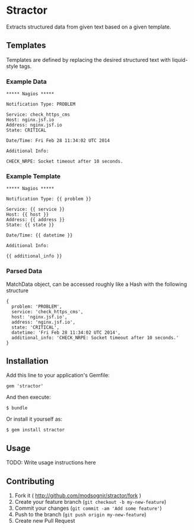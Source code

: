# Stractor

Extracts structured data from given text based on a given template.

## Templates
Templates are defined by replacing the desired structured text with liquid-style tags.


### Example Data

    ***** Nagios *****

    Notification Type: PROBLEM

    Service: check_https_cms
    Host: nginx.jsf.io
    Address: nginx.jsf.io
    State: CRITICAL

    Date/Time: Fri Feb 28 11:34:02 UTC 2014

    Additional Info:

    CHECK_NRPE: Socket timeout after 10 seconds.

### Example Template

    ***** Nagios *****

    Notification Type: {{ problem }}

    Service: {{ service }}
    Host: {{ host }}
    Address: {{ address }}
    State: {{ state }}

    Date/Time: {{ datetime }}

    Additional Info:

    {{ additional_info }}


### Parsed Data
MatchData object, can be accessed roughly like a Hash with the following structure
    
    {
      problem: 'PROBLEM',
      service: 'check_https_cms',
      host: 'nginx.jsf.io',
      address: 'nginx.jsf.io',
      state: 'CRITICAL',
      datetime: 'Fri Feb 28 11:34:02 UTC 2014',
      additional_info: 'CHECK_NRPE: Socket timeout after 10 seconds.'
    }

## Installation

Add this line to your application's Gemfile:

    gem 'stractor'

And then execute:

    $ bundle

Or install it yourself as:

    $ gem install stractor

## Usage

TODO: Write usage instructions here

## Contributing

1. Fork it ( http://github.com/modsognir/stractor/fork )
2. Create your feature branch (`git checkout -b my-new-feature`)
3. Commit your changes (`git commit -am 'Add some feature'`)
4. Push to the branch (`git push origin my-new-feature`)
5. Create new Pull Request
